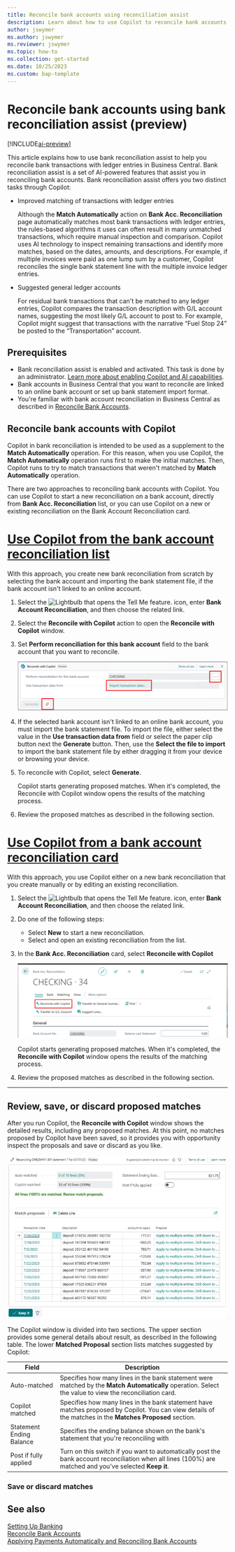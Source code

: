 ```yaml
---
title: Reconcile bank accounts using reconciliation assist
description: Learn about how to use Copilot to reconcile bank accounts in Business Central.
author: jswymer 
ms.author: jswymer
ms.reviewer: jswymer
ms.topic: how-to 
ms.collection: get-started
ms.date: 10/25/2023
ms.custom: bap-template 
---
```


# Reconcile bank accounts using bank reconciliation assist (preview)

[!INCLUDE[ai-preview](includes/ai-preview.md)]

This article explains how to use bank reconciliation assist to help you reconcile bank transactions with ledger entries in Business Central. Bank reconciliation assist is a set of AI-powered features that assist you in reconciling bank accounts. Bank reconciliation assist offers you two distinct tasks through Copilot:

- Improved matching of transactions with ledger entries

   Although the **Match Automatically** action on **Bank Acc. Reconciliation** page automatically matches most bank transactions with ledger entries, the rules-based algorithms it uses can often result in many unmatched transactions, which require manual inspection and comparison. Copilot uses AI technology to inspect remaining transactions and identify more matches, based on the dates, amounts, and descriptions. For example, if multiple invoices were paid as one lump sum by a customer, Copilot reconciles the single bank statement line with the multiple invoice ledger entries.

- Suggested general ledger accounts

  For residual bank transactions that can't be matched to any ledger entries, Copilot compares the transaction description with G/L account names, suggesting the most likely G/L account to post to. For example, Copilot might suggest that transactions with the narrative “Fuel Stop 24” be posted to the “Transportation” account.

   
## Prerequisites

- Bank reconciliation assist is enabled and activated. This task is done by an administrator. [Learn more about enabling Copilot and AI capabilities](enable-ai.md).
- Bank accounts in Business Central that you want to reconcile are linked to an online bank account or set up bank statement import format. 
- You're familiar with bank account reconciliation in Business Central as described in [Reconcile Bank Accounts](bank-how-reconcile-bank-accounts-separately.md). 

<!--H2s. Required. A how-to article explains how to do a task. The bulk of each H2 should be a procedure.-->
## Reconcile bank accounts with Copilot

<!-- Similar to the **Match Automatically** capability on the **Bank Acc. Reconciliation** page, bank reconciliation assist can also automatically matches transactions in banks statements with bank entries. The difference is that **Match Automatically** uses a native rules-based algorithm, while bank reconciliation assist is based AI technology though Copilot. Bank reconciliation assist is intended to supplement the **Match Automatically** capability. While **Match Automatically** is fairly successful at matching transactions, there are some instances where it can't&mdash;which is where bank reconciliation assist comes. By using the **Reconcile with Copilot** action on **Bank Acc. Reconciliation** page, you can find even more matches.-->

Copilot in bank reconciliation is intended to be used as a supplement to the **Match Automatically** operation. For this reason, when you use Copilot, the **Match Automatically** operation runs first to make the initial matches. Then, Copilot runs to try to match transactions that weren't matched by **Match Automatically** operation.   

There are two approaches to reconciling bank accounts with Copilot. You can use Copilot to start a new reconciliation on a bank account, directly from **Bank Acc. Reconciliation** list, or you can use Copilot on a new or existing reconciliation on the Bank Account Reconciliation card.

# [Use Copilot from the bank account reconciliation list](#tab/fromlist) 

With this approach, you create new bank reconciliation from scratch by selecting the bank account and importing the bank statement file, if the bank account isn't linked to an online account.

1. Select the ![Lightbulb that opens the Tell Me feature.](media/ui-search/search_small.png "Tell me what you want to do") icon, enter **Bank Account Reconciliation**, and then choose the related link. 
1. Select the **Reconcile with Copilot** action to open the **Reconcile with Copilot** window.
1. Set **Perform reconciliation for this bank account** field to the bank account that you want to reconcile.

   ![Shows the reconcile with copilot window for reconciling from scratch](media/reconcile-bank-accounts-new-copilot.svg) 
 
1. If the selected bank account isn't linked to an online bank account, you must import the bank statement file. To import the file, either select the value in the **Use transaction data from** field or select the paper clip button next the **Generate** button. Then, use the **Select the file to import** to import the bank statement file by either dragging it from your device or browsing your device.
1. To reconcile with Copilot, select **Generate**.

   Copilot starts generating proposed matches. When it's completed, the Reconcile with Copilot window opens the results of the matching process.

1. Review the proposed matches as described in the following section.

# [Use Copilot from a bank account reconciliation card](#tab/fromcard) 

With this approach, you use Copilot either on a new bank reconciliation that you create manually or by editing an existing reconciliation. 


1. Select the ![Lightbulb that opens the Tell Me feature.](media/ui-search/search_small.png "Tell me what you want to do") icon, enter **Bank Account Reconciliation**, and then choose the related link. 
1. Do one of the following steps:

   - Select **New** to start a new reconciliation. 
   - Select and open an existing reconciliation from the list.
1. In the **Bank Acc. Reconciliation** card, select **Reconcile with Copilot**

   ![Shows the reconcile with copilot action on the Bank Acc. Reconciliation card](media/bank-reconciliation-copilot-card.svg) 

   Copilot starts generating proposed matches. When it's completed, the **Reconcile with Copilot** window opens the results of the matching process. 

1. Review the proposed matches as described in the following section. 
---

## Review, save, or discard proposed matches

After you run Copilot, the **Reconcile with Copilot** window shows the detailed results, including any proposed matches. At this point, no matches proposed by Copilot have been saved, so it provides you with opportunity inspect the proposals and save or discard as you like.

![Shows the reconcile with copilot window with proposed matches](media/bank-reconciliation-copilot-window.png) 

The Copilot window is divided into two sections.  The upper section provides some general details about result, as described in the following table. The lower **Matched Proposal** section lists matches suggested by Copilot: 

|Field|Description|
|-|-|
|Auto-matched|Specifies how many lines in the bank statement were matched by the **Match Automatically** operation. Select the value to view the reconciliation card.  |
|Copilot matched|Specifies how many lines in the bank statement have matches proposed by Copilot. You can view details of the matches in the **Matches Proposed** section.|
|Statement Ending Balance|Specifies the ending balance shown on the bank's statement that you're reconciling with|
|Post if fully applied|Turn on this switch if you want to automatically post the bank account reconciliation when all lines (100%) are matched and you've selected **Keep it**.|

### Save or discard matches


## See also

[Setting Up Banking](bank-setup-banking.md)  
[Reconcile Bank Accounts](bank-how-reconcile-bank-accounts-separately.md)  
[Applying Payments Automatically and Reconciling Bank Accounts](receivables-apply-payments-auto-reconcile-bank-accounts.md) 
